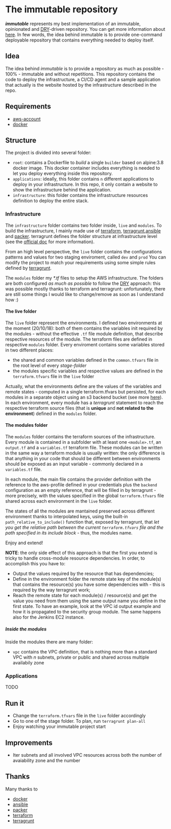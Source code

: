 # The immutable repository
***immutable*** represents my best implementation of an immutable, opinionated and [DRY](https://en.wikipedia.org/wiki/Dry)-driven repository. You can get more information about [here](TODO). In few words, the idea behind immutable is to provide one-command deployable repository that contains everything needed to deploy itself.

## Idea
The idea behind *immutable* is to provide a repository as much as possible - 100% - immutable and without repetitions. This repository contains the code to deploy the infrastructure, a CI/CD agent and a sample application that actually is the website hosted by the infrastructure described in the repo.

## Requirements

- [aws-account](https://aws.amazon.com)
- [docker](https://www.docker.com/)

## Structure
The project is divided into several folder:

- ```root```: contains a Dockerfile to *build* a single ```builder``` based on alpine:3.8 docker image. This docker container includes everything is needed to let you deploy everything inside this repository.
- ```applications```: ideally, this folder contains ```n``` different applications to deploy in your infrastructure. In this repo, it only contain a website to show the infrastructure behind the application.
- ```infrastructure```: this folder contains the infrastructure resources definition to deploy the entire stack.

### Infrastructure
The ```infrastructure``` folder contains two folder inside, ```live``` and ```modules```. To build the infrastructure, I mainly made use of [terraform](https://github.com/hashicorp/terraform), [terragrunt](https://github.com/gruntwork-io/terragrunt),[ansible](https://github.com/ansible/ansible) and [packer](https://github.com/hashicorp/packer). terragrunt defines the folder structure at infrastructure level (see the [official doc](https://www.gruntwork.io/) for more information).

From an high level perspective, the ```live``` folder contains the configurations patterns and values for two staging enviroment, called ```dev``` and ```prod``` You can modify the project to match your requirements using some simple rules defined by [terragrunt](https://github.com/gruntwork-io/terragrunt).

The ```modules``` folder my *\*.tf* files to setup the AWS infrastructure. The folders are both configured *as much as possible* to follow the [DRY](https://en.wikipedia.org/wiki/Don%27t_repeat_yourself) approach: this was possible mostly thanks to terraform and terragrunt: unfortunately, there are still some things I would like to change/remove as soon as I understand how :)

#### The live folder
The ```live``` folder represent the environments. I defined two environments at the moment (20/10/18): both of them contains the variables init required by the modules - without the effective ```.tf``` file module definition, that describe respective resources of the module. The terraform files are defined in respective ```modules``` folder. Every enviroment contains some variables stored in two different places:

- the shared and common variables defined in the ```common.tfvars``` file in the root level of every *stage-folder*
- the modules specific variables and respective values are defined in the ```terraform.tfvars``` file in the ```live``` folder

Actually, what the environments define are the values of the variables and remote states - computed in a single terraform.tfvars but persisted, for each modules in a separate object using an s3 backend bucket (see more [here](https://www.terraform.io/docs/backends/)). In each environment, every module has a *terragrunt* statement to reach the respective terraform source files (that is **unique** and **not related to the environment**) defined in the ```modules``` folder.

#### The modules folder
The ```modules``` folder contains the terraform sources of the infrastructure. Every module is contained in a subfolder with at least one ```<module>.tf```, an ```output.tf``` and a ```variables.tf``` terraform file. These modules can be written in the same way a terraform module is usually written: the only difference is that anything in your code that should be different between environments should be exposed as an input variable - commonly declared in a ```variables.tf``` file.

In each module, the main file contains the provider definition with the reference to the aws-profile defined in your credentials plus the ```backend``` configuration as an empty reference, that will be filled in by terragrunt - more precisely, with the values specified in the global ```terraform.tfvars``` file shared across each environment in the ```live``` folder.

The states of all the modules are mantained preserved across different environment thanks to interpolated keys, using the built-in ```path_relative_to_include()``` function that, exposed by terragrunt, that *let you get the relative path between the current ```terraform.tfvars``` file and the path specified in its include block* - thus, the modules name.

Enjoy and extend!

**NOTE**: the only side effect of this approach is that the first you extend is tricky to handle cross-module resource dependencies. In order, to accomplish this you have to:

- Output the values required by the resource that has dependencies;
- Define in the environment folder the remote state key of the module(s) that contains the resource(s) you have some dependencies with - this is required by the way terragrunt work;
- Reach the remote state for each module(s) / resource(s) and get the value you need from them using the same output name you define in the first state. To have an example, look at the VPC id output example and how it is propagated to the security group module. The same happens also for the Jenkins EC2 instance.

##### Inside the modules
Inside the modules there are many folder:

- ```vpc``` contains the VPC definition, that is nothing more than a standard VPC with *n* subnets, private or public and shared across multiple availabily zone 

### Applications
TODO

## Run it

- Change the ```terraform.tfvars``` file in the ```live``` folder accordingly
- Go to one of the stage folder. To plan, run ```terragrunt plan-all```
- Enjoy watching your immutable project start

## Improvements

- Iter subnets and all involved VPC resources across both the number of avaiability zone and the number 

## Thanks
Many thanks to

- [docker](https://www.docker.com/)
- [ansible](https://github.com/ansible/ansible)
- [packer](https://github.com/hashicorp/packer)
- [terraform](https://github.com/hashicorp/terraform)
- [terragrunt](https://github.com/gruntwork-io/terragrunt)
